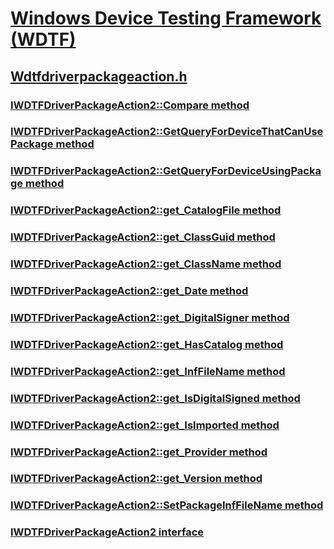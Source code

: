 # [Windows Device Testing Framework (WDTF)](../_dtf/index.md)
## [Wdtfdriverpackageaction.h](index.md)
### [IWDTFDriverPackageAction2::Compare method](../wdtfdriverpackageaction/nf-wdtfdriverpackageaction-iwdtfdriverpackageaction2-compare.md)
### [IWDTFDriverPackageAction2::GetQueryForDeviceThatCanUsePackage method](../wdtfdriverpackageaction/nf-wdtfdriverpackageaction-iwdtfdriverpackageaction2-getqueryfordevicethatcanusepackage.md)
### [IWDTFDriverPackageAction2::GetQueryForDeviceUsingPackage method](../wdtfdriverpackageaction/nf-wdtfdriverpackageaction-iwdtfdriverpackageaction2-getqueryfordeviceusingpackage.md)
### [IWDTFDriverPackageAction2::get_CatalogFile method](../wdtfdriverpackageaction/nf-wdtfdriverpackageaction-iwdtfdriverpackageaction2-get_catalogfile.md)
### [IWDTFDriverPackageAction2::get_ClassGuid method](../wdtfdriverpackageaction/nf-wdtfdriverpackageaction-iwdtfdriverpackageaction2-get_classguid.md)
### [IWDTFDriverPackageAction2::get_ClassName method](../wdtfdriverpackageaction/nf-wdtfdriverpackageaction-iwdtfdriverpackageaction2-get_classname.md)
### [IWDTFDriverPackageAction2::get_Date method](../wdtfdriverpackageaction/nf-wdtfdriverpackageaction-iwdtfdriverpackageaction2-get_date.md)
### [IWDTFDriverPackageAction2::get_DigitalSigner method](../wdtfdriverpackageaction/nf-wdtfdriverpackageaction-iwdtfdriverpackageaction2-get_digitalsigner.md)
### [IWDTFDriverPackageAction2::get_HasCatalog method](../wdtfdriverpackageaction/nf-wdtfdriverpackageaction-iwdtfdriverpackageaction2-get_hascatalog.md)
### [IWDTFDriverPackageAction2::get_InfFileName method](../wdtfdriverpackageaction/nf-wdtfdriverpackageaction-iwdtfdriverpackageaction2-get_inffilename.md)
### [IWDTFDriverPackageAction2::get_IsDigitalSigned method](../wdtfdriverpackageaction/nf-wdtfdriverpackageaction-iwdtfdriverpackageaction2-get_isdigitalsigned.md)
### [IWDTFDriverPackageAction2::get_IsImported method](../wdtfdriverpackageaction/nf-wdtfdriverpackageaction-iwdtfdriverpackageaction2-get_isimported.md)
### [IWDTFDriverPackageAction2::get_Provider method](../wdtfdriverpackageaction/nf-wdtfdriverpackageaction-iwdtfdriverpackageaction2-get_provider.md)
### [IWDTFDriverPackageAction2::get_Version method](../wdtfdriverpackageaction/nf-wdtfdriverpackageaction-iwdtfdriverpackageaction2-get_version.md)
### [IWDTFDriverPackageAction2::SetPackageInfFileName method](../wdtfdriverpackageaction/nf-wdtfdriverpackageaction-iwdtfdriverpackageaction2-setpackageinffilename.md)
### [IWDTFDriverPackageAction2 interface](../wdtfdriverpackageaction/nn-wdtfdriverpackageaction-iwdtfdriverpackageaction2.md)
